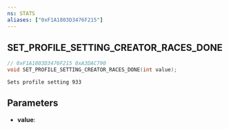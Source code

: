 ```yaml
---
ns: STATS
aliases: ["0xF1A1803D3476F215"]
---
```

## SET_PROFILE_SETTING_CREATOR_RACES_DONE

```c
// 0xF1A1803D3476F215 0xA3DAC790
void SET_PROFILE_SETTING_CREATOR_RACES_DONE(int value);
```

```
Sets profile setting 933  
```

## Parameters
* **value**: 

